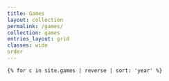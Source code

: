 ```yaml
---
title: Games
layout: collection
permalink: /games/
collection: games
entries_layout: grid
classes: wide
order
---
```


```
{% for c in site.games | reverse | sort: 'year' %}
```

